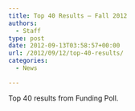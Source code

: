 ```yaml
---
title: Top 40 Results – Fall 2012
authors: 
  - Staff
type: post
date: 2012-09-13T03:58:57+00:00
url: /2012/09/12/top-40-results/
categories:
  - News

---
```

Top 40 results from Funding Poll.

<a href="http://www.reedquest.org/2012/09/top-40-results/top-40-web/" rel="attachment wp-att-1581"><img class="alignnone size-full wp-image-1581" title="Top 40 Results" src="https://i1.wp.com/www.reedquest.org/wp-content/uploads/2012/09/top-40-web.png?resize=745%2C788" alt="" data-recalc-dims="1" /></a>